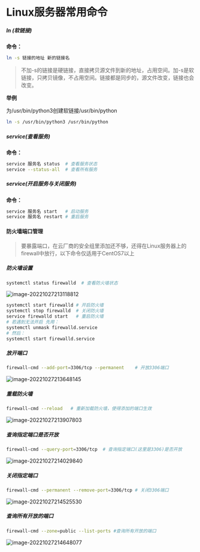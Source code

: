 # Linux服务器常用命令



##### ln (软链接)

**命令：**

```sh
ln -s 链接的地址 新的链接名
```

> 不加-s的链接是硬链接，直接拷贝源文件到新的地址，占用空间。加-s是软链接，只拷贝镜像，不占用空间。链接都是同步的，源文件改变，链接也会改变。

**举例**

为/usr/bin/python3创建软链接/usr/bin/python

```sh
ln -s /usr/bin/python3 /usr/bin/python
```



##### service(查看服务)

**命令：**

```sh
service 服务名 status	# 查看服务状态
service --status-all  # 查看所有服务
```



##### service(开启服务与关闭服务)

**命令：**

```sh
service 服务名 start   # 启动服务
service 服务名 restart	# 重启服务

```



#### 防火墙端口管理

> 要暴露端口，在云厂商的安全组里添加还不够，还得在Linux服务器上的firewall中放行，以下命令仅适用于CentOS7以上



##### 防火墙设置

```sh
systemctl status firewalld	# 查看防火墙状态
```

![image-20221027213118812](https://cdn.staticaly.com/gh/kui-ming/tuchuang/main/images202210272131093.png)

```sh
systemctl start firewalld # 开启防火墙
systemctl stop firewalld  # 关闭防火墙 
service firewalld start   # 重启防火墙
# 若遇到无法开启 先用：
systemctl unmask firewalld.service 
# 然后：
systemctl start firewalld.service
```



##### 放开端口

```sh
firewall-cmd --add-port=3306/tcp --permanent	# 开放3306端口
```

![image-20221027213648145](https://cdn.staticaly.com/gh/kui-ming/tuchuang/main/images202210272136067.png)



##### 重载防火墙

```sh
firewall-cmd --reload	# 重新加载防火墙，使得添加的端口生效
```

![image-20221027213907803](https://cdn.staticaly.com/gh/kui-ming/tuchuang/main/images202210272139310.png)



##### 查询指定端口是否开放

```sh
firewall-cmd --query-port=3306/tcp	# 查询指定端口(这里是3306)是否开放
```

![image-20221027214029840](https://cdn.staticaly.com/gh/kui-ming/tuchuang/main/images202210272140527.png)



##### 关闭指定端口

```sh
firewall-cmd --permanent --remove-port=3306/tcp	# 关闭3306端口
```

![image-20221027214525530](https://cdn.staticaly.com/gh/kui-ming/tuchuang/main/images202210272145026.png)



##### 查询所有开放的端口

```sh
firewall-cmd --zone=public --list-ports	#查询所有开放的端口
```

![image-20221027214648077](https://cdn.staticaly.com/gh/kui-ming/tuchuang/main/images202210272146723.png)
